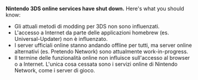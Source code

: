 **Nintendo 3DS online services have shut down.** Here's what you should know:

- Gli attuali metodi di modding per 3DS non sono influenzati.
- L'accesso a Internet da parte delle applicazioni homebrew (es. Universal-Updater) non è influenzato.
- I server ufficiali online stanno andando offline per tutti, ma server online alternativi (es. Pretendo Network) sono attualmente work-in-progress.
- Il termine delle funzionalità online non influisce sull'accesso al browser o a Internet. L'unica cosa cessata sono i servizi online di Nintendo Network, come i server di gioco.
